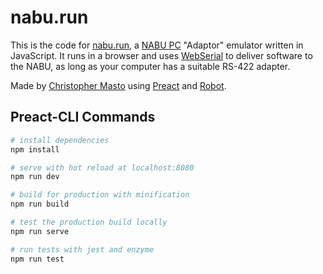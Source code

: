 # nabu.run

This is the code for [nabu.run](https://nabu.run), a [NABU
PC](https://en.wikipedia.org/wiki/NABU_Network)
"Adaptor" emulator written in JavaScript. It runs in a browser and uses
[WebSerial](https://wicg.github.io/serial/) to deliver software to the NABU,
as long as your computer has a suitable RS-422 adapter.

Made by [Christopher Masto](https://masto.me)
using [Preact](https://preactjs.com/)
and [Robot](https://thisrobot.life/).

## Preact-CLI Commands

```bash
# install dependencies
npm install

# serve with hot reload at localhost:8080
npm run dev

# build for production with minification
npm run build

# test the production build locally
npm run serve

# run tests with jest and enzyme
npm run test
```
